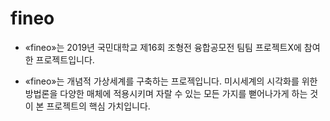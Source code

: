 # fineo
- «fineo»는 2019년 국민대학교 제16회 조형전 융합공모전 팀팀 프로젝트X에 참여한 프로젝트입니다.

- «fineo»는 개념적 가상세계를 구축하는 프로젝입니다.
  미시세계의 시각화를 위한 방법론을 다양한 매체에 적용시키며 자랄 수 있는 모든 가지를 뻗어나가게 하는 것이 본 프로젝트의 핵심 가치입니다.
